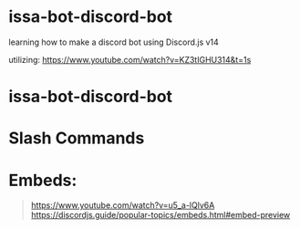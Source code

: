 # issa-bot-discord-bot


learning how to make a discord bot using Discord.js v14

utilizing: https://www.youtube.com/watch?v=KZ3tIGHU314&t=1s
# issa-bot-discord-bot

# Slash Commands

 # Embeds:
> https://www.youtube.com/watch?v=u5_a-lQlv6A
> https://discordjs.guide/popular-topics/embeds.html#embed-preview

